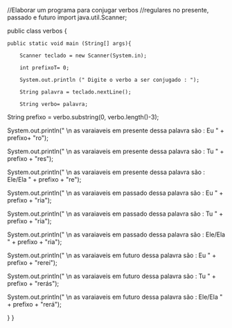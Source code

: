 //Elaborar um programa para conjugar verbos 
//regulares no presente, passado e futuro
import java.util.Scanner;


public class verbos {
    
    public static void main (String[] args){
        
        Scanner teclado = new Scanner(System.in);
        
        int prefixoT= 0;
        
        System.out.println (" Digite o verbo a ser conjugado : ");
        
        String palavra = teclado.nextLine();
        
        String verbo= palavra;
     
 String prefixo = verbo.substring(0, verbo.length()-3); 
        
        

System.out.println(" \n as varaiaveis em presente dessa palavra são : Eu " + prefixo+ "ro");

System.out.println(" \n as varaiaveis em presente dessa palavra são : Tu " + prefixo + "res");
        
System.out.println(" \n as varaiaveis em presente dessa palavra são : Ele/Ela " + prefixo + "re");
    
System.out.println(" \n as varaiaveis em  passado  dessa palavra são : Eu " + prefixo + "ria");

System.out.println(" \n as varaiaveis em  passado  dessa palavra são : Tu " + prefixo + "ria");
        
System.out.println(" \n as varaiaveis em  passado  dessa palavra são : Ele/Ela " + prefixo + "ria");

System.out.println(" \n as varaiaveis em futuro dessa palavra são : Eu " + prefixo + "rerei");

System.out.println(" \n as varaiaveis em futuro dessa palavra são : Tu " + prefixo + "rerás");
        
System.out.println(" \n as varaiaveis em futuro dessa palavra são : Ele/Ela " + prefixo + "rerá");
        


} 
 }
